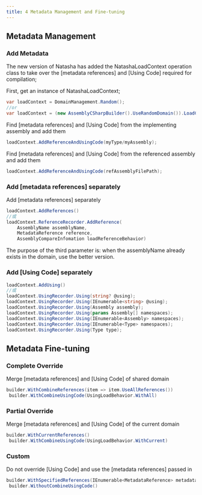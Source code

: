 ```yaml
---
title: 4 Metadata Management and Fine-tuning
---
```


## Metadata Management

### Add Metadata

The new version of Natasha has added the NatashaLoadContext operation class to take over the [metadata references] and [Using Code] required for compilation;

First, get an instance of NatashaLoadContext;

```cs
var loadContext = DomainManagement.Random();
//or
var loadContext = (new AssemblyCSharpBuilder().UseRandomDomain()).LoadContext;
```

Find [metadata references] and [Using Code] from the implementing assembly and add them

```CS
loadContext.AddReferenceAndUsingCode(myType/myAssembly);
```

Find [metadata references] and [Using Code] from the referenced assembly and add them

```cs
loadContext.AddReferenceAndUsingCode(refAssemblyFilePath);
```

### Add [metadata references] separately

Add [metadata references] separately

```cs
loadContext.AddReferences()
//或
loadContext.ReferenceRecorder.AddReference(
    AssemblyName assemblyName, 
    MetadataReference reference, 
    AssemblyCompareInfomation loadReferenceBehavior)
```

The purpose of the third parameter is: when the assemblyName already exists in the domain, use the better version.

### Add [Using Code] separately

```cs
loadContext.AddUsing()
//或
loadContext.UsingRecorder.Using(string? @using);
loadContext.UsingRecorder.Using(IEnumerable<string> @using);
loadContext.UsingRecorder.Using(Assembly assembly);
loadContext.UsingRecorder.Using(params Assembly[] namespaces);
loadContext.UsingRecorder.Using(IEnumerable<Assembly> namespaces);
loadContext.UsingRecorder.Using(IEnumerable<Type> namespaces);
loadContext.UsingRecorder.Using(Type type);
```

## Metadata Fine-tuning

### Complete Override

Merge [metadata references] and [Using Code] of shared domain

```cs
builder.WithCombineReferences(item => item.UseAllReferences())
 builder.WithCombineUsingCode(UsingLoadBehavior.WithAll)
```

### Partial Override

Merge [metadata references] and [Using Code] of the current domain

```cs
builder.WithCurrentReferences()
 builder.WithCombineUsingCode(UsingLoadBehavior.WithCurrent)
```

### Custom

Do not override [Using Code] and use the [metadata references] passed in

```cs
builder.WithSpecifiedReferences(IEnumerable<MetadataReference> metadataReferences)
 builder.WithoutCombineUsingCode()
```
